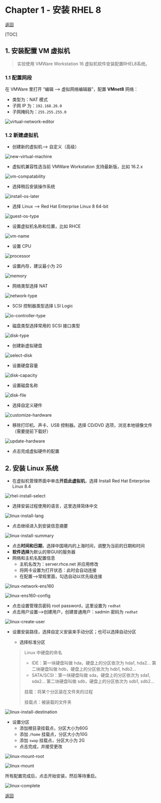 # Chapter 1 - 安装 RHEL 8

[返回](../README.md)

[TOC]

## 1. 安装配置 VM 虚拟机

> 实验使用 VMWare Workstation 16 虚拟机软件安装配置RHEL8系统。

### 1.1 配置网段

在 VMWare 里打开 “编辑 --> 虚拟网络编辑器”，配置 **VMnet8** 网络：

* 类型为：NAT 模式
* 子网 IP 为：`192.168.26.0`
* 子网掩码为：`255.255.255.0`

![virtual-network-editor](chap1-assets/virtual-network-editor.jpg)

### 1.2 新建虚拟机

* 创建新的虚拟机--> 自定义（高级）

![new-virtual-machine](chap1-assets/new-virtual-machine.jpg)

* 虚拟机兼容性选当前 VMWare Workstation 支持最新版，比如 16.2.x

![vm-compatability](chap1-assets/vm-compatability.jpg)

* 选择稍后安装操作系统

![install-os-later](chap1-assets/install-os-later.jpg)

* 选择 Linux --> Red Hat Enterprise Linux 8 64-bit

![guest-os-type](chap1-assets/guest-os-type.jpg)

* 设置虚拟机名称和位置，比如 RHCE

![vm-name](chap1-assets/vm-name.jpg)

* 设置 CPU

![processor](chap1-assets/processor.jpg)

* 设置内存，建议最小为 2G

![memory](chap1-assets/memory.jpg)

* 网络类型选择 NAT

![network-type](chap1-assets/network-type.jpg)

* SCSI 控制器类型选择 LSI Logic

![io-controller-type](chap1-assets/io-controller-type.jpg)

* 磁盘类型选择常用的 SCSI 接口类型

![disk-type](chap1-assets/disk-type.jpg)

* 创建新虚拟硬盘

![select-disk](chap1-assets/select-disk.jpg)

* 设置硬盘容量

![disk-capacity](chap1-assets/disk-capacity.jpg)

* 设置磁盘名称

![disk-file](chap1-assets/disk-file.jpg)

* 选择自定义硬件

![customize-hardware](chap1-assets/customize-hardware.jpg)

* 移除打印机、声卡、USB 控制器。选择 CD/DVD 选项，浏览本地镜像文件（需要提前下载好）

![update-hardware](chap1-assets/update-hardware.jpg)

* 点击完成虚拟硬件的配置

## 2. 安装 Linux 系统

* 在虚拟机管理界面中单击**开启此虚拟机**，选择 Install Red Hat Enterprise Linux 8.4

![rhel-install-select](chap1-assets/rhel-install-select.jpg)

* 选择安装过程使用的语言，这里选择简体中文

![linux-install-lang](chap1-assets/linux-install-lang.jpg)

* 点击继续进入到安装信息摘要

![linux-install-summary](chap1-assets/linux-install-summary.jpg)

* 点击**时间和日期**，选择中国境内的上海时间，调整为当前的日期和时间
* **软件选择**为默认的带GUI的服务器
* 网络和主机名配置信息
  * 主机名改为：server.rhce.net 并应用修改
  * 将网卡设置为打开状态：此时会自动连接
  * 在配置-->常规里面，勾选自动以优先级连接

![linux-network-ens160](chap1-assets/linux-network-ens160.jpg)

![linux-ens160-config](chap1-assets/linux-ens160-config.jpg)

* 点击设置管理员密码 root password，这里设置为 `redhat`
* 点击用户设置-->创建用户，创建普通用户：sadmin 密码为 `redhat`

![linux-create-user](chap1-assets/linux-create-user.jpg)

* 设置安装路径，选择自定义安装来手动分区；也可以选择自动分区

  * 选择标准分区

  > Linux 中硬盘的命名
  >
  > * IDE：第一块硬盘叫做 hda，硬盘上的分区依次为 hda1, hda2... 第二块硬盘叫做 hdb，硬盘上的分区依次为 hdb1, hdb2...
  > * SATA/SCSI：第一块硬盘叫做 sda，硬盘上的分区依次为 sda1, sda2... 第二块硬盘叫做 sdb，硬盘上的分区依次为 sdb1, sdb2...
  >
  > 挂载：将某个分区装在文件夹的过程
  >
  > 挂载点：被装载的文件夹

![linux-install-destination](chap1-assets/linux-install-destination.jpg)

* 设置分区
  * 添加根目录挂载点，分区大小为60G
  * 添加 `/home` 挂载点，分区大小为10G
  * 添加 `swap` 挂载点，分区大小为 2G
  * 点击完成，并接受更改

![linux-mount-root](chap1-assets/linux-mount-root.jpg)

![linux-mount](chap1-assets/linux-mount.jpg)

所有配置完成后，点击开始安装，然后等待重启。

![linux-complete](chap1-assets/linux-complete.jpg)

[返回](../README.md)